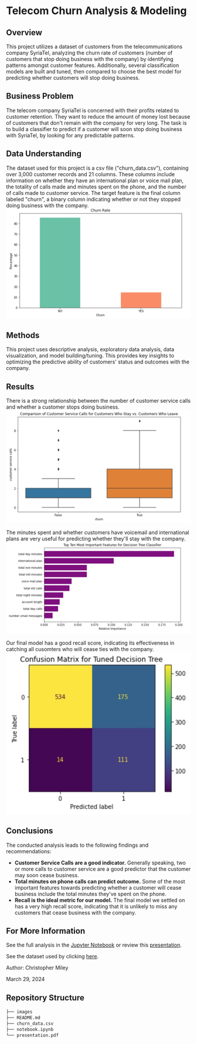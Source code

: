 # Telecom Churn Analysis & Modeling

## Overview

This project utilizes a dataset of customers from the telecommunications company SyriaTel, analyzing the churn rate of customers (number of customers that stop doing business with the company) by identifying patterns amongst customer features. Additionally, several classification models are built and tuned, then compared to choose the best model for predicting whether customers will stop doing business.  

## Business Problem

The telecom company SyriaTel is concerned with their profits related to customer retention. They want to reduce the amount of money lost because of customers that don't remain with the company for very long. The task is to build a classifier to predict if a customer will soon stop doing business with SyriaTel, by looking for any predictable patterns. 

## Data Understanding

The dataset used for this project is a csv file ("churn_data.csv"), containing over 3,000 customer records and 21 columns. These columns include information on whether they have an international plan or voice mail plan, the totality of calls made and minutes spent on the phone, and the number of calls made to customer service. The target feature is the final column labeled "churn", a binary column indicating whether or not they stopped doing business with the company.  
![Churn_Outcome](./images/churn_outcome.jpg)

## Methods

This project uses descriptive analysis, exploratory data analysis, data visualization, and model building/tuning. This provides key insights to optimizing the predictive ability of customers' status and outcomes with the company.

## Results

There is a strong relationship between the number of customer service calls and whether a customer stops doing business. 
![Customer_Service_Calls](./images/customer_service_boxplot.jpg)

The minutes spent and whether customers have voicemail and international plans are very useful for predicting whether they'll stay with the company.
![Model_Features](./images/model_features.jpg)

Our final model has a good recall score, indicating its effectiveness in catching all cusomters who will cease ties with the company.
![Model_Matrix](./images/model_confusion_matrix.jpg)

## Conclusions

The conducted analysis leads to the following findings and recommendations: 

- **Customer Service Calls are a good indicator.** Generally speaking, two or more calls to customer service are a good predictor that the customer may soon cease business. 
- **Total minutes on phone calls can predict outcome.** Some of the most important features towards predicting whether a customer will cease business include the total minutes they've spent on the phone. 
- **Recall is the ideal metric for our model.** The final model we settled on has a very high recall score, indicating that it is unlikely to miss any customers that cease business with the company. 

## For More Information

See the full analysis in the [Jupyter Notebook](./notebook.ipynb) or review this [presentation](./presentation.pdf).

See the dataset used by clicking [here](./churn_data.csv/).

Author: Christopher Miley 

March 29, 2024

## Repository Structure

```
├── images
├── README.md
├── churn_data.csv
├── notebook.ipynb
└── presentation.pdf
```
